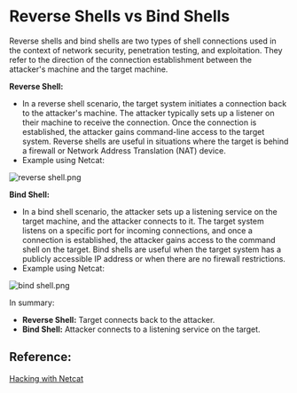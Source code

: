 # Reverse Shells vs Bind Shells

Reverse shells and bind shells are two types of shell connections used in the context of network security, penetration testing, and exploitation. They refer to the direction of the connection establishment between the attacker's machine and the target machine.

**Reverse Shell:**

- In a reverse shell scenario, the target system initiates a connection back to the attacker's machine. The attacker typically sets up a listener on their machine to receive the connection. Once the connection is established, the attacker gains command-line access to the target system. Reverse shells are useful in situations where the target is behind a firewall or Network Address Translation (NAT) device.
- Example using Netcat:

![reverse shell.png](reverse_shell.png)

**Bind Shell:**

- In a bind shell scenario, the attacker sets up a listening service on the target machine, and the attacker connects to it. The target system listens on a specific port for incoming connections, and once a connection is established, the attacker gains access to the command shell on the target. Bind shells are useful when the target system has a publicly accessible IP address or when there are no firewall restrictions.
- Example using Netcat:

![bind shell.png](bind_shell.png)

In summary:

- **Reverse Shell:** Target connects back to the attacker.
- **Bind Shell:** Attacker connects to a listening service on the target.

## Reference:

[Hacking with Netcat](https://www.hackingtutorials.org/networking/hacking-netcat-part-2-bind-reverse-shells/)
